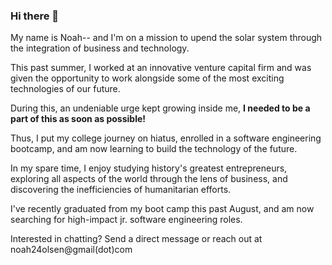 ### Hi there 👋

My name is Noah-- and I'm on a mission to upend the solar system through the integration of business and technology. 

This past summer, I worked at an innovative venture capital firm and was given the opportunity to work alongside some of the most exciting technologies of our future. 

During this, an undeniable urge kept growing inside me, **I needed to be a part of this as soon as possible!** 

Thus, I put my college journey on hiatus, enrolled in a software engineering bootcamp, and am now learning to build the technology of the future.

In my spare time, I enjoy studying history's greatest entrepreneurs, exploring all aspects of the world through the lens of business, and discovering the inefficiencies of humanitarian efforts. 

I've recently graduated from my boot camp this past August, and am now searching for high-impact jr. software engineering roles.

Interested in chatting? Send a direct message or reach out at noah24olsen@gmail(dot)com
